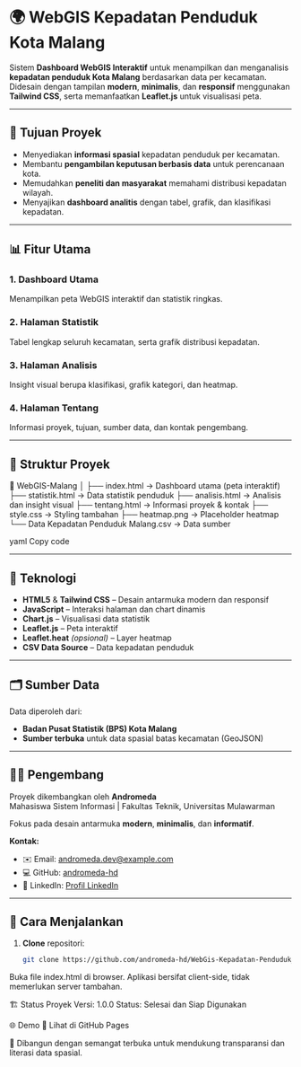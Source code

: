 # 🌍 WebGIS Kepadatan Penduduk Kota Malang

Sistem **Dashboard WebGIS Interaktif** untuk menampilkan dan menganalisis **kepadatan penduduk Kota Malang** berdasarkan data per kecamatan.  
Didesain dengan tampilan **modern**, **minimalis**, dan **responsif** menggunakan **Tailwind CSS**, serta memanfaatkan **Leaflet.js** untuk visualisasi peta.

---

## 🎯 Tujuan Proyek

- Menyediakan **informasi spasial** kepadatan penduduk per kecamatan.  
- Membantu **pengambilan keputusan berbasis data** untuk perencanaan kota.  
- Memudahkan **peneliti dan masyarakat** memahami distribusi kepadatan wilayah.  
- Menyajikan **dashboard analitis** dengan tabel, grafik, dan klasifikasi kepadatan.

---

## 📊 Fitur Utama

### 1. Dashboard Utama  
Menampilkan peta WebGIS interaktif dan statistik ringkas.

### 2. Halaman Statistik  
Tabel lengkap seluruh kecamatan, serta grafik distribusi kepadatan.

### 3. Halaman Analisis  
Insight visual berupa klasifikasi, grafik kategori, dan heatmap.

### 4. Halaman Tentang  
Informasi proyek, tujuan, sumber data, dan kontak pengembang.

---

## 🧭 Struktur Proyek

📁 WebGIS-Malang
│
├── index.html → Dashboard utama (peta interaktif)
├── statistik.html → Data statistik penduduk
├── analisis.html → Analisis dan insight visual
├── tentang.html → Informasi proyek & kontak
├── style.css → Styling tambahan
├── heatmap.png → Placeholder heatmap
└── Data Kepadatan Penduduk Malang.csv → Data sumber

yaml
Copy code

---

## 🧠 Teknologi

- **HTML5** & **Tailwind CSS** – Desain antarmuka modern dan responsif  
- **JavaScript** – Interaksi halaman dan chart dinamis  
- **Chart.js** – Visualisasi data statistik  
- **Leaflet.js** – Peta interaktif  
- **Leaflet.heat** *(opsional)* – Layer heatmap  
- **CSV Data Source** – Data kepadatan penduduk

---

## 🗂️ Sumber Data

Data diperoleh dari:  
- **Badan Pusat Statistik (BPS) Kota Malang**  
- **Sumber terbuka** untuk data spasial batas kecamatan (GeoJSON)

---

## 👨‍💻 Pengembang

Proyek dikembangkan oleh **Andromeda**  
Mahasiswa Sistem Informasi | Fakultas Teknik, Universitas Mulawarman

Fokus pada desain antarmuka **modern**, **minimalis**, dan **informatif**.

**Kontak:**  
- ✉️ Email: [andromeda.dev@example.com](mailto:andromedahibnu.d@gmail.com)  
- 💻 GitHub: [andromeda-hd](https://github.com/andromeda-hd)  
- 🔗 LinkedIn: [Profil LinkedIn](https://www.linkedin.com/in/andromeda-hd-331784360)

---

## 🚀 Cara Menjalankan

1. **Clone** repositori:  
   ```bash
   git clone https://github.com/andromeda-hd/WebGis-Kepadatan-Penduduk_KotaMalang.git
Buka file index.html di browser.
Aplikasi bersifat client-side, tidak memerlukan server tambahan.

🏗️ Status Proyek
Versi: 1.0.0
Status: Selesai dan Siap Digunakan

🌐 Demo
🔗 Lihat di GitHub Pages

💙 Dibangun dengan semangat terbuka untuk mendukung transparansi dan literasi data spasial.
